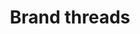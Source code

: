 ---
title: Brand threads
tags: ["brand", "threads", "instagram", "social-media", "app", "text"]
icon: brand-threads
svg: '<svg xmlns="http://www.w3.org/2000/svg" width="24" height="24" fill="none" viewBox="0 0 24 24" stroke-width="1.5" stroke-linecap="round" stroke-linejoin="round" stroke="currentColor"><path d="M9.77 8.515c2.23-1.812 5.444-.845 5.823 2.135.403 3.163-.4 5.67-3.52 5.67-2.895 0-2.806-2.52-2.806-2.52 0-2.7 4.589-3.06 7.262-1.71 4.9 3.15 1.336 8.91-4.01 8.91C8.09 21 4.5 18.75 4.5 12s3.59-9 8.02-9c3.125 0 5.944 1.626 6.98 4.879"/></svg>'
---